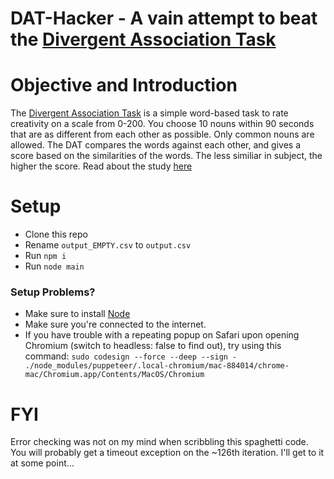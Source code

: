# DAT-Hacker - A vain attempt to beat the [Divergent Association Task](https://www.datcreativity.com/)

# Objective and Introduction

The [Divergent Association Task](https://www.datcreativity.com/) is a simple word-based task to rate creativity on a scale from 0-200. You choose 10 nouns within 90 seconds that are as different from each other as possible. Only common nouns are allowed. The DAT compares the words against each other, and gives a score based on the similarities of the words. The less similiar in subject, the higher the score. Read about the study [here](https://www.datcreativity.com/)

# Setup

- Clone this repo
- Rename `output_EMPTY.csv` to `output.csv`
- Run `npm i`
- Run `node main`

### Setup Problems?

- Make sure to install [Node](https://nodejs.org/en/download/)
- Make sure you're connected to the internet.
- If you have trouble with a repeating popup on Safari upon opening Chromium (switch to headless: false to find out), try using this command:
  `sudo codesign --force --deep --sign - ./node_modules/puppeteer/.local-chromium/mac-884014/chrome-mac/Chromium.app/Contents/MacOS/Chromium`

# FYI

Error checking was not on my mind when scribbling this spaghetti code. You will probably get a timeout exception on the ~126th iteration. I'll get to it at some point...
